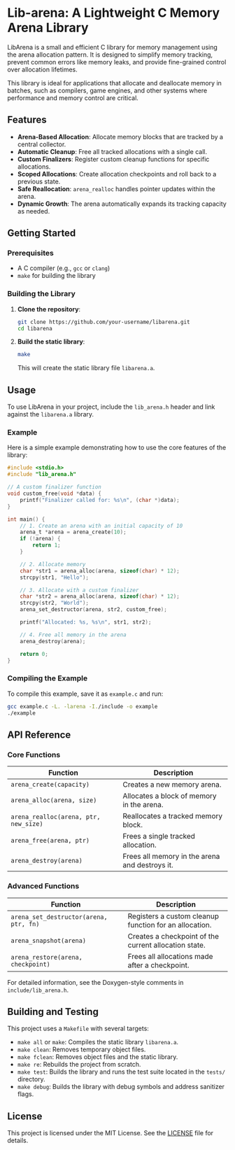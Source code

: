 # Lib-arena: A Lightweight C Memory Arena Library

LibArena is a small and efficient C library for memory management using the arena allocation pattern. It is designed to simplify memory tracking, prevent common errors like memory leaks, and provide fine-grained control over allocation lifetimes.

This library is ideal for applications that allocate and deallocate memory in batches, such as compilers, game engines, and other systems where performance and memory control are critical.

## Features

- **Arena-Based Allocation**: Allocate memory blocks that are tracked by a central collector.
- **Automatic Cleanup**: Free all tracked allocations with a single call.
- **Custom Finalizers**: Register custom cleanup functions for specific allocations.
- **Scoped Allocations**: Create allocation checkpoints and roll back to a previous state.
- **Safe Reallocation**: `arena_realloc` handles pointer updates within the arena.
- **Dynamic Growth**: The arena automatically expands its tracking capacity as needed.

## Getting Started

### Prerequisites

- A C compiler (e.g., `gcc` or `clang`)
- `make` for building the library

### Building the Library

1.  **Clone the repository**:
    ```bash
    git clone https://github.com/your-username/libarena.git
    cd libarena
    ```

2.  **Build the static library**:
    ```bash
    make
    ```
    This will create the static library file `libarena.a`.

## Usage

To use LibArena in your project, include the `lib_arena.h` header and link against the `libarena.a` library.

### Example

Here is a simple example demonstrating how to use the core features of the library:

```c
#include <stdio.h>
#include "lib_arena.h"

// A custom finalizer function
void custom_free(void *data) {
    printf("Finalizer called for: %s\n", (char *)data);
}

int main() {
    // 1. Create an arena with an initial capacity of 10
    arena_t *arena = arena_create(10);
    if (!arena) {
        return 1;
    }

    // 2. Allocate memory
    char *str1 = arena_alloc(arena, sizeof(char) * 12);
    strcpy(str1, "Hello");

    // 3. Allocate with a custom finalizer
    char *str2 = arena_alloc(arena, sizeof(char) * 12);
    strcpy(str2, "World");
    arena_set_destructor(arena, str2, custom_free);

    printf("Allocated: %s, %s\n", str1, str2);

    // 4. Free all memory in the arena
    arena_destroy(arena);

    return 0;
}
```

### Compiling the Example

To compile this example, save it as `example.c` and run:

```bash
gcc example.c -L. -larena -I./include -o example
./example
```

## API Reference

### Core Functions

| Function                 | Description                                                                 |
| ------------------------ | --------------------------------------------------------------------------- |
| `arena_create(capacity)` | Creates a new memory arena.                                                 |
| `arena_alloc(arena, size)` | Allocates a block of memory in the arena.                                   |
| `arena_realloc(arena, ptr, new_size)` | Reallocates a tracked memory block.                                         |
| `arena_free(arena, ptr)`   | Frees a single tracked allocation.                                          |
| `arena_destroy(arena)`   | Frees all memory in the arena and destroys it.                              |

### Advanced Functions

| Function                           | Description                                                              |
| ---------------------------------- | ------------------------------------------------------------------------ |
| `arena_set_destructor(arena, ptr, fn)` | Registers a custom cleanup function for an allocation.                   |
| `arena_snapshot(arena)`            | Creates a checkpoint of the current allocation state.                    |
| `arena_restore(arena, checkpoint)` | Frees all allocations made after a checkpoint.                           |

For detailed information, see the Doxygen-style comments in `include/lib_arena.h`.

## Building and Testing

This project uses a `Makefile` with several targets:

- `make all` or `make`: Compiles the static library `libarena.a`.
- `make clean`: Removes temporary object files.
- `make fclean`: Removes object files and the static library.
- `make re`: Rebuilds the project from scratch.
- `make test`: Builds the library and runs the test suite located in the `tests/` directory.
- `make debug`: Builds the library with debug symbols and address sanitizer flags.

## License

This project is licensed under the MIT License. See the [LICENSE](LICENSE) file for details.
